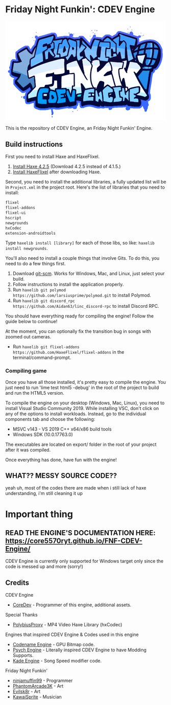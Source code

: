 # Friday Night Funkin': CDEV Engine
![logo](art/CDEV-Engine-Logo.png)

This is the repository of CDEV Engine, an Friday Night Funkin' Engine.

## Build instructions

First you need to install Haxe and HaxeFlixel.
1. [Install Haxe 4.2.5](https://haxe.org/download/version/4.2.5/) (Download 4.2.5 instead of 4.1.5.)
2. [Install HaxeFlixel](https://haxeflixel.com/documentation/install-haxeflixel/) after downloading Haxe.

Second, you need to install the additional libraries, a fully updated list will be in `Project.xml` in the project root. Here's the list of libraries that you need to install:
```
flixel
flixel-addons
flixel-ui
hscript
newgrounds
hxCodec
extension-androidtools
```
Type `haxelib install [library]` for each of those libs, so like: `haxelib install newgrounds`.

You'll also need to install a couple things that involve Gits. To do this, you need to do a few things first.
1. Download [git-scm](https://git-scm.com/downloads). Works for Windows, Mac, and Linux, just select your build.
2. Follow instructions to install the application properly.
3. Run `haxelib git polymod https://github.com/larsiusprime/polymod.git` to install Polymod.
4. Run `haxelib git discord_rpc https://github.com/Aidan63/linc_discord-rpc` to install Discord RPC.

You should have everything ready for compiling the engine! Follow the guide below to continue!

At the moment, you can optionally fix the transition bug in songs with zoomed out cameras.
- Run `haxelib git flixel-addons https://github.com/HaxeFlixel/flixel-addons` in the terminal/command-prompt.

### Compiling game

Once you have all those installed, it's pretty easy to compile the engine. You just need to run 'lime test html5 -debug' in the root of the project to build and run the HTML5 version.

To compile the engine on your desktop (Windows, Mac, Linux), you need to install Visual Studio Community 2019.
While installing VSC, don't click on any of the options to install workloads. Instead, go to the individual components tab and choose the following:
* MSVC v143 - VS 2019 C++ x64/x86 build tools
* Windows SDK (10.0.17763.0)

The executables are located on export/ folder in the root of your project after it was compiled.

Once everything has done, have fun with the engine!

## WHAT?? MESSY SOURCE CODE??
yeah uh, most of the codes there are made when i still lack of haxe understanding, i'm still cleaning it up

# Important thing
## READ THE ENGINE'S DOCUMENTATION HERE: https://core5570ryt.github.io/FNF-CDEV-Engine/
CDEV Engine is currently only supported for Windows target only since the code is messed up and more (sorry!)

## Credits

CDEV Engine
- [CoreDev](https://twitter.com/core5570r) - Programmer of this engine, additional assets.

Special Thanks
- [PolybiusProxy](https://github.com/polybiusproxy) - MP4 Video Haxe Library (hxCodec)

Engines that inspired CDEV Engine & Codes used in this engine
- [Codename Engine](https://github.com/FNF-CNE-Devs/CodenameEngine) - GPU Bitmap code.
- [Psych Engine](https://github.com/ShadowMario/FNF-PsychEngine) - Literally inspired CDEV Engine to have Modding Supports.
- [Kade Engine](https://github.com/Kade-github/Kade-Engine) - Song Speed modifier code.

Friday Night Funkin'
- [ninjamuffin99](https://twitter.com/ninja_muffin99) - Programmer
- [PhantomArcade3K](https://twitter.com/phantomarcade3k) - Art
- [Evilsk8r](https://twitter.com/evilsk8r) - Art
- [KawaiSprite](https://twitter.com/kawaisprite) - Musician
